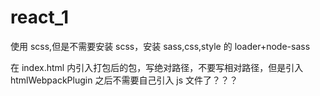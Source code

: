 # react_1

使用 scss,但是不需要安装 scss，安装 sass,css,style 的 loader+node-sass

在 index.html 内引入打包后的包，写绝对路径，不要写相对路径，但是引入 htmlWebpackPlugin 之后不需要自己引入 js 文件了？？？
